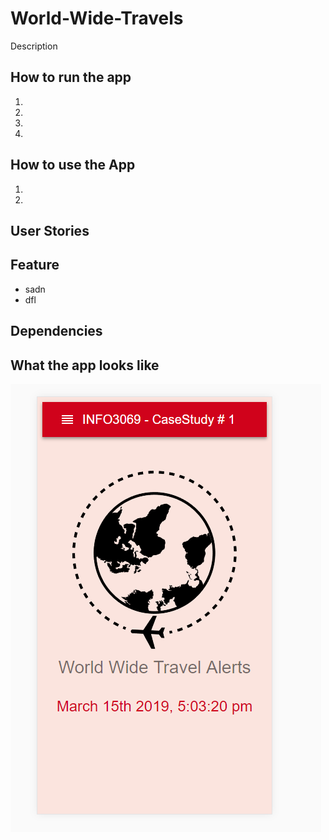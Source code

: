 # World-Wide-Travels
Description

## How to run the app 

1.
2.
3.
4.


## How to use the App 
1.
3.

## User Stories

## Feature 

* sadn
 * dfl
 
 ## Dependencies 
 
 
 ## What the app looks like 
 ![alt_text](https://github.com/curiousabel/World-Wide-Travels/blob/master/screenshot%231.PNG)
 
